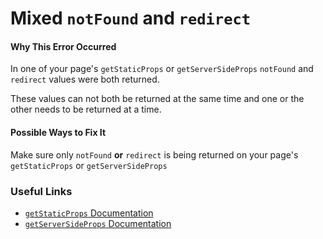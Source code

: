 # Mixed `notFound` and `redirect`

#### Why This Error Occurred

In one of your page's `getStaticProps` or `getServerSideProps` `notFound` and `redirect` values were both returned.

These values can not both be returned at the same time and one or the other needs to be returned at a time.

#### Possible Ways to Fix It

Make sure only `notFound` **or** `redirect` is being returned on your page's `getStaticProps` or `getServerSideProps`

### Useful Links

- [`getStaticProps` Documentation](https://nextjs.org/docs/basic-features/data-fetching#getstaticprops-static-generation)
- [`getServerSideProps` Documentation](https://nextjs.org/docs/basic-features/data-fetching#getserversideprops-server-side-rendering)
